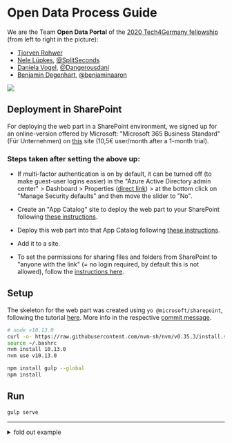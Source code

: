 # Open Data Process Guide

We are the Team **Open Data Portal** of the [2020 Tech4Germany fellowship](https://tech.4germany.org/fellowship-2020/) (from left to right in the picture):
- [Tjorven Rohwer](https://www.linkedin.com/in/tjorvenrohwer/)
- [Nele Lüpkes](https://www.linkedin.com/in/nelel%C3%BCpkes/), [@SplitSeconds](https://github.com/SplitSeconds)
- [Daniela Vogel](https://www.linkedin.com/in/daniela-vogel/), [@Dangerousdani](https://github.com/Dangerousdani)
- [Benjamin Degenhart](https://www.linkedin.com/in/bdegenhart/), [@benjaminaaron](https://github.com/benjaminaaron)

<img src="https://user-images.githubusercontent.com/5141792/93686296-98ee4c80-fab5-11ea-877d-9ecf9dfbb2f7.jpg">

## Deployment in SharePoint

For deploying the web part in a SharePoint environment, we signed up for an online-version offered by Microsoft: "Microsoft 365 Business Standard" (Für Unternehmen) on [this](https://www.microsoft.com/de-de/microsoft-365/business/compare-all-microsoft-365-business-products?tab=2&market=de) site (10,5€ user/month after a 1-month trial).

### Steps taken after setting the above up:

- If multi-factor authentication is on by default, it can be turned off (to make guest-user logins easier) in the "Azure Active Directory admin center" > Dashboard > Properties ([direct link](https://aad.portal.azure.com/#blade/Microsoft_AAD_IAM/ActiveDirectoryMenuBlade/Properties)) > at the bottom click on "Manage Security defaults" and then move the slider to "No".

- Create an "App Catalog" site to deploy the web part to your SharePoint following [these instructions](https://docs.microsoft.com/en-us/sharepoint/use-app-catalog).

- Deploy this web part into that App Catalog following [these instructions](https://docs.microsoft.com/en-us/sharepoint/dev/spfx/web-parts/get-started/hosting-webpart-from-office-365-cdn).

- Add it to a site.

- To set the permissions for sharing files and folders from SharePoint to "anyone with the link" (= no login required, by default this is not allowed), follow the [instructions here](https://docs.microsoft.com/en-US/sharepoint/change-external-sharing-site).

## Setup

The skeleton for the web part was created using `yo @microsoft/sharepoint`, following the tutorial [here](point/dev/spfx/web-parts/get-started/build-a-hello-world-web-part). More info in the respective [commit message](https://github.com/tech4germany/open-data-process-guide/commit/d3f418f64628d94720e3f6f8749c4c67d72d0eb3).

```sh
# node v10.13.0
curl -o- https://raw.githubusercontent.com/nvm-sh/nvm/v0.35.3/install.sh | bash
source ~/.bashrc
nvm install 10.13.0
nvm use v10.13.0

npm install gulp --global
npm install
```

## Run

```sh
gulp serve
```

---

<details>

<summary>fold out example</summary>

Cool right?! :sunglasses:

</details>
